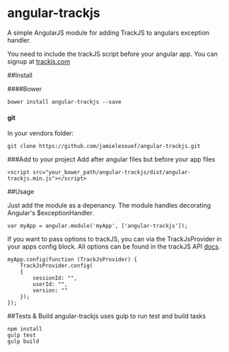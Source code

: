 angular-trackjs
===============

A simple AngularJS module for adding TrackJS to angulars exception handler.
 
You need to include the trackJS script before your angular app. You can signup at [trackjs.com](trackjs.com)

##Install

####Bower

	bower install angular-trackjs --save

#### git

In your vendors folder:
	
	git clone https://github.com/jamielesouef/angular-trackjs.git
	
###Add to your project
Add after angular files but before your app files

	<script src="your_bower_path/angular-trackjs/dist/angular-trackjs.min.js"></script>
        
##Usage

Just add the module as a depenancy. The module handles decorating Angular's $exceptionHandler.

	var myApp = angular.module('myApp', ['angular-trackjs']);
	
If you want to pass options to trackJS, you can via the TrackJsProvider in your apps config block. All options can be found in the trackJS API [docs](http://docs.trackjs.com/Api_Reference/trackJs.configure).

	myApp.config(function (TrackJsProvider) {
  		TrackJsProvider.config(
    	{
      		sessionId: "",
      		userId: "",
      		version: ""
    	});
	});

##Tests & Build
angular-trackjs uses gulp to run test and build tasks
	
	npm install
	gulp test
	gulp build
	

